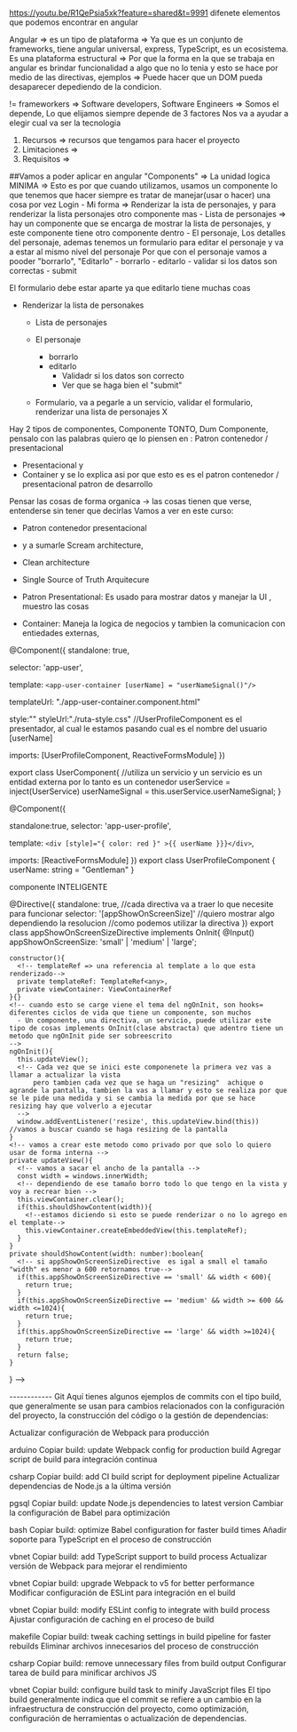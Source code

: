 https://youtu.be/R1QePsia5xk?feature=shared&t=9991
difenete elementos que podemos encontrar en angular

Angular => es un tipo de plataforma => Ya que es un conjunto de frameworks, tiene angular universal, express, TypeScript, es un ecosistema.
Es una plataforma estructural => Por que la forma en la que se trabaja en angular es brindar funcionalidad a algo que no lo tenia y esto se hace por medio de las directivas,
ejemplos => Puede hacer que un DOM pueda desaparecer depediendo de la condicion.

!= frameworkers => Software developers, Software Engineers => Somos el depende, Lo que elijamos siempre depende de 3 factores
Nos va a ayudar a elegir cual va ser la tecnologia
1. Recursos => recursos que tengamos para hacer el proyecto
2. Limitaciones =>
3. Requisitos =>

##Vamos a poder aplicar en angular "Components" => La unidad logica MINIMA => Esto es por que cuando utilizamos, usamos un componente lo que tenemos que hacer siempre es tratar de manejar(usar o hacer) una cosa por vez
  Login
    - Mi forma => Renderizar la ista de personajes, y para renderizar la lista personajes otro componente mas
      - Lista de personajes => hay un componente que se encarga de mostrar la lista de personajes, y este componente tiene otro componente dentro
      - El personaje, Los detalles del personaje,
        ademas tenemos un formulario para editar el personaje y va a estar al mismo nivel del personaje
        Por que con el personaje vamos a pooder "borrarlo", "Editarlo"
        - borrarlo
        - editarlo
          - validar si los datos son correctas
          - submit

  El formulario debe estar aparte ya que editarlo tiene muchas coas
  - Renderizar la lista de personakes
    - Lista de personajes
    - El personaje
      - borrarlo
      - editarlo
        - Validadr si los datos son correcto
        - Ver que se haga bien el "submit"

    - Formulario, va a pegarle a un servicio, validar el formulario, renderizar una lista de personajes X

Hay 2 tipos de componentes,
Componente TONTO, Dum Componente, pensalo con las palabras
quiero qe lo piensen en  :
Patron contenedor / presentacional
- Presentacional y
- Container
y se lo explica asi por que esto es
es el patron contenedor / presentacional patron de desarrollo

Pensar las cosas de forma organica -> las cosas tienen que verse, entenderse sin tener que decirlas
Vamos a ver en este curso:
- Patron  contenedor presentacional
- y  a sumarle Scream architecture,
- Clean architecture
- Single Source of Truth Arquitecure

- Patron Presentational: Es usado para mostrar datos y manejar la UI , muestro las cosas
- Container: Maneja la logica de negocios y tambien la comunicacion con entiedades externas,

<!-- Es un contenedor => Se encarga de conectarse a una entidad externa traer informacion y pasarla   -->
<!-- un componente utiliza un decorador para decir cual es la funcionalidad extra que se le esta metiendo a ese algo  -->
<!-- Si agregamos un decorador le estamos diciendo a angular que es un componente, el decorador esta dando informacion extra a la clase para decir a angular
    * para hacerle entender a angular para si alguien llega a usar app-user en html le decimos a angular que carge el componente de aqui abajo
    * y angular sabe eso por que tiene un decorador @Component
-->

<!--trabajaba con modulos Modulos
con un decorador
  @NgModule
  Era una caja que contiene  TODO y solamente TODO lo que se necesita para una funcionalidad, si tenia un componente @Component lo teniamos que agrear a esa caja, igual si era un servicio, un pipe
  Por que la funcionalidad login lo utilizaba, que utiliza formularios
  Si el hijo del hijo de un componente lo utilizaba y nadie mas igual habia que meterlo a la caja
  Ahora cada componente es su propio modulo, cada componente es como un mini-modulo
 -->

 <!-- DEV:COMMENT -> @Component Contenedor, componente padre-->
 <!-- Es un contenedor => Se encarga de conectarse a una entidad externa traer informacion y pasarla   -->
@Component({
  standalone: true,
  <!-- //selector: 'app-userContainer', -->
  selector: 'app-user',
  <!-- otros frameworkers, bibliotecas utilizan tsx , jsx para utilizar codigo dentro del html -->
  <!-- Es que html utiliza, angular tiene un atributo "template" dentro del decorador que nos va decir hey renderiza esto de una forma U otra  -->
  <!-- utilizamos "template" cuando solo hago una linea -->
  template: `<app-user-container [userName] = "userNameSignal()"/>`
  <!-- Tambien podriamos utilzar templateUrl   a diferencia de "template" utiliza una ruta, y esta ruta que estamos utilizando es la "ruta" para el template ya que es muy largo y se lo mete en un archivo extra -->
  <!-- Lo que decimos aqui es que en vez del -- "`<app-user-container [userName] = "userNameSignal()"/>`"-- que esta qui dentro como es muy largo lo metemos en un archivo extra-->
  <!-- Utilizamos templateUrl cuando el tmeplate es mas de una linea -->
  templateUrl: "./app-user-container.component.html"
  <!-- Lo mismo se hace con los style que por lo general son largos -->
  style:""
  styleUrl:"./ruta-style.css"
  //UserProfileComponent es el presentador, al cual le estamos pasando cual es el nombre del usuario [userName]
  <!-- se utiliza cuando hay formularios, y estos son los modulos, pero antes se lo tenia que meter a la caja de @NgModule, y asi metemos que esta funcionalidad se va a utilizar en este componente -->
  <!-- Los imports es algo propio de los componentes, ahora el componete va importar todo lo que el necesita para funcionar -->
  <!-- esto llama a UserProfileComponent  ReactiveFormsModule y si este componente renderiza o no al hijo(UserProfileComponent) ahy recien se llama a los imports de los hijos-->
  imports: [UserProfileComponent, ReactiveFormsModule]
})
<!-- //export class UserContainerComponent{ -->
export class UserComponent{
  //utiliza un servicio y un servicio es un entidad externa por lo tanto es un contenedor
  userService = inject(UserService)
  userNameSignal = this.userService.userNameSignal;
}

<!-- DEV:COMMENT -> @Component Presentador, componente hijo-->
<!-- Es un Presentador => No hace nada, solo agarra un dato y lo muestra  -->
<!-- <app-user-profile></app-user-profile> en html  le decimos a angular carga el componente de aqui abajo-->
@Component({
  <!-- y para que todo eso suceda hay que poner que es standalone, significa que funciona por si mismo no necesita un modulo, va a traer lo que necesite para funcionar -->
  standalone:true,
  selector: 'app-user-profile',
  <!-- template: `<div>{{ userName }}}</div>` -->
  template: `<div [style]="{ color: red }" >{{ userName }}}</div>`,
  <!-- y si el componente padre renderiza al componente hijo ahi recien se va llamar estos -->
  <!-- Como este utiliza UserProfileComponent entonces si se agrega y solamente cuando el hijo(este componente) se carge esto se carga en memoria -->
  imports: [ReactiveFormsModule]
})
export class UserProfileComponent {
  userName: string = "Gentleman"
}
<!-- DEV:COMMENT -> @Component -->componente INTELIGENTE

<!-- DEV:COMMENT -> Directivas -->
<!-- Son las cuales dan el toque de plataforma estructural a angular, brindan funcionalidad extra a algo que antes no la tenia, que es ese algo? es un elemento del DOM -->

<!--DEV:COMMENT -> Directiva estructural -->
<!-- Es aquella estructura que modifica la estructura del elemento al cual se aplica -->
<!-- https://youtu.be/R1QePsia5xk?si=p2ACyvHA2oUck6_a&t=11977 -->
<!-- Angular tenia
    * Un div no tiene la capacidad para agregar una clase o no dependiendo de la condicion
    - ngClass para poner una clase o no de angular,
    - ngStyle para poner o no un estilo ,
    - ngIf para renderizar algo o no,
    * Un elemento del div no tiene la capacidad  de renderizarse o no dependiendo de la condicion
    - ngFor para ciclar un arreglo y por cada elemento del arreglo renderizar o no algo
-->
<!-- <div *ngIf =""></div> * directiva estrucutral, es la directiva que modifica la estructura del elemente al cual se aplica -->
<!--
  - [style]"={ color: red }" => atributo de entrada al componente, cuando ponemos algo entre corchetes le estamos diciendo a angular que es codigo que tenes que saber, es un objeto.
  - `style="{ color: red }" >` y si solo lo ponemos asi seria un string
  - <div *ngIf =""></div> renderizate si algo ocurre o no, * directiva estructural, es la directiva que modifica la estructura del elemento al cual se aplica, estamos renderizando o no algo
  - <div *ngIf =""></div> renderiza x veces algo dependiendo la cantidad de elementos que esto tenga dentro, * se modifica algo
 -->

<!-- DEV:COMMENT -> Directivas de atributos
  - Son todas aquellas que son atributos sobre el elemento
  <div [style]=""> agregar un style o no dependiendo de algo
  <div [ngClass] = ""></div> agrega una clase o no dependiendo una condicion - esto ya no se usara
  <div [ngClass] = "{'active':isActive}"></div> mete la clase "active" siempre y cuando la variable isActive sea true
-->

<!-- DEV:COMMENT -> Directiva Ejemplos -->
<!-- Es estructural => mostrarse algo se renderiza o no en la pantalla, cambia la estructura total del DOM -->
<!-- si se ve que una directiva esta modificando el DOM eso quiere desir que es estructural -->
  @Directive({
    standalone: true, //cada directiva va a traer lo que necesite para funcionar
    <!-- '[appShowOnScreenSize]' es solo una directiva, una forma de mostrar al selector que es una directiva -->
    <!-- cuando le ponemos los corchetes [] significa que es una "directiva" y cuando solo le ponemos el selector "app-user" es un Componente -->
    selector: '[appShowOnScreenSize]' //quiero mostrar algo dependiendo la resolucion    //como podemos utilizar la directiva
  })
  export class appShowOnScreenSizeDirective implements OnInit{
    @Input() appShowOnScreenSize: 'small' | 'medium' | 'large';

    constructor(){
      <!-- templateRef => una referencia al template a lo que esta renderizado-->
      private templateRef: TemplateRef<any>,
      private viewContainer: ViewContainerRef
    }{}
    <!-- cuando esto se carge viene el tema del ngOnInit, son hooks= diferentes ciclos de vida que tiene un componente, son muchos
      - Un componente, una directiva, un servicio, puede utilizar este tipo de cosas implements OnInit(clase abstracta) que adentro tiene un metodo que ngOnInit pide ser sobreescrito
    -->
    ngOnInit(){
      this.updateView();
      <!-- Cada vez que se inici este componenete la primera vez vas a llamar a actualizar la vista
          pero tambien cada vez que se haga un "resizing"  achique o agrande la pantalla, tambien la vas a llamar y esto se realiza por que se le pide una medida y si se cambia la medida por que se hace resizing hay que volverlo a ejecutar
      -->
      window.addEventListener('resize', this.updateView.bind(this)) //vamos a buscar cuando se haga resizing de la pantalla
    }
    <!-- vamos a crear este metodo como privado por que solo lo quiero usar de forma interna -->
    private updateView(){
      <!-- vamos a sacar el ancho de la pantalla -->
      const width = windows.innerWidth;
      <!-- dependiendo de ese tamaño borro todo lo que tengo en la vista y voy a recrear bien -->
      this.viewContainer.clear();
      if(this.shouldShowContent(width)){
        <!--estamos diciendo si esto se puede renderizar o no lo agrego en el template-->
        this.viewContainer.createEmbeddedView(this.templateRef);
      }
    }
    private shouldShowContent(width: number):boolean{
      <!-- si appShowOnScreenSizeDirective  es igal a small el tamaño "width" es menor a 600 retornamos true-->
      if(this.appShowOnScreenSizeDirective == 'small' && width < 600){
        return true;
      }
      if(this.appShowOnScreenSizeDirective == 'medium' && width >= 600 && width <=1024){
        return true;
      }
      if(this.appShowOnScreenSizeDirective == 'large' && width >=1024){
        return true;
      }
      return false;
    }
  }
-->
<!-- se utiliza asi
    <div *appShowOnScreenSize = "'small'">Contenido parara pantallas pequeñas</div>
 -->




------------ Git
Aquí tienes algunos ejemplos de commits con el tipo build, que generalmente se usan para cambios relacionados con la configuración del proyecto, la construcción del código o la gestión de dependencias:

Actualizar configuración de Webpack para producción

arduino
Copiar
build: update Webpack config for production build
Agregar script de build para integración continua

csharp
Copiar
build: add CI build script for deployment pipeline
Actualizar dependencias de Node.js a la última versión

pgsql
Copiar
build: update Node.js dependencies to latest version
Cambiar la configuración de Babel para optimización

bash
Copiar
build: optimize Babel configuration for faster build times
Añadir soporte para TypeScript en el proceso de construcción

vbnet
Copiar
build: add TypeScript support to build process
Actualizar versión de Webpack para mejorar el rendimiento

vbnet
Copiar
build: upgrade Webpack to v5 for better performance
Modificar configuración de ESLint para integración en el build

vbnet
Copiar
build: modify ESLint config to integrate with build process
Ajustar configuración de caching en el proceso de build

makefile
Copiar
build: tweak caching settings in build pipeline for faster rebuilds
Eliminar archivos innecesarios del proceso de construcción

csharp
Copiar
build: remove unnecessary files from build output
Configurar tarea de build para minificar archivos JS

vbnet
Copiar
build: configure build task to minify JavaScript files
El tipo build generalmente indica que el commit se refiere a un cambio en la infraestructura de construcción del proyecto, como optimización, configuración de herramientas o actualización de dependencias.